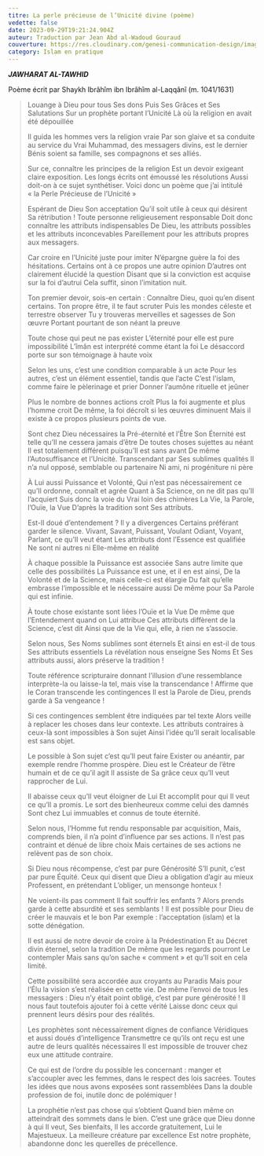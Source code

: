 ```yaml
---
titre: La perle précieuse de l’Unicité divine (poème)
vedette: false
date: 2023-09-29T19:21:24.904Z
auteur: Traduction par Jean Abd al-Wadoud Gouraud
couverture: https://res.cloudinary.com/genesi-communication-design/image/upload/v1709584979/oyster-1327311_1280_fkacvp.jpg
category: Islam en pratique
---
```

***JAWHARAT AL-TAWHID***

Poème écrit par Shaykh Ibrâhîm ibn Ibrâhîm al-Laqqânî (m. 1041/1631)

> Louange à Dieu pour tous Ses dons
> Puis Ses Grâces et Ses Salutations
> Sur un prophète portant l’Unicité
> Là où la religion en avait été dépouillée
>
> Il guida les hommes vers la religion vraie
> Par son glaive et sa conduite au service du Vrai
> Muhammad, des messagers divins, est le dernier
> Bénis soient sa famille, ses compagnons et ses alliés.
>
> Sur ce, connaître les principes de la religion
> Est un devoir exigeant claire exposition.
> Les longs écrits ont émoussé les résolutions
> Aussi doit-on à ce sujet synthétiser.
> Voici donc un poème que j’ai intitulé
> «&nbsp;la Perle Précieuse de l’Unicité&nbsp;»
>
> Espérant de Dieu Son acceptation
> Qu’il soit utile à ceux qui désirent Sa rétribution&nbsp;!
> Toute personne religieusement responsable
> Doit donc connaître les attributs indispensables
> De Dieu, les attributs possibles et les attributs inconcevables
> Pareillement pour les attributs propres aux messagers.
>
> Car croire en l’Unicité juste pour imiter
> N’épargne guère la foi des hésitations.
> Certains ont à ce propos une autre opinion
> D’autres ont clairement élucidé la question
> Disant que si la conviction est acquise sur la foi d’autrui
> Cela suffit, sinon l’imitation nuit.
>
> Ton premier devoir, sois-en certain&nbsp;:
> Connaître Dieu, quoi qu’en disent certains.
> Ton propre être, il te faut scruter
> Puis les mondes céleste et terrestre observer
> Tu y trouveras merveilles et sagesses de Son œuvre
> Portant pourtant de son néant la preuve
>
> Toute chose qui peut ne pas exister
> L’éternité pour elle est pure impossibilité
> L’îmân est interprété comme étant la foi
> Le désaccord porte sur son témoignage à haute voix
>
> Selon les uns, c’est une condition comparable à un acte
> Pour les autres, c’est un élément essentiel, tandis que l’acte
> C’est l’islam, comme faire le pèlerinage et prier
> Donner l’aumône rituelle et jeûner
>
> Plus le nombre de bonnes actions croît
> Plus la foi augmente et plus l’homme croit
> De même, la foi décroît si les œuvres diminuent
> Mais il existe à ce propos plusieurs points de vue.
>
> Sont chez Dieu nécessaires la Pré-éternité et l’Être
> Son Éternité est telle qu’Il ne cessera jamais d’être
> De toutes choses sujettes au néant
> Il est totalement différent puisqu’Il est sans avant
> De même l’Autosuffisance et l’Unicité.
> Transcendant par Ses sublimes qualités
> Il n’a nul opposé, semblable ou partenaire
> Ni ami, ni progéniture ni père
>
> À Lui aussi Puissance et Volonté,
> Qui n’est pas nécessairement ce qu’Il ordonne, connaît et agrée
> Quant à Sa Science, on ne dit pas qu’Il l’acquiert
> Suis donc la voie du Vrai loin des chimères
> La Vie, la Parole, l’Ouïe, la Vue
> D’après la tradition sont Ses attributs.
>
> Est-Il doué d’entendement&nbsp;? Il y a divergences
> Certains préférant garder le silence.
> Vivant, Savant, Puissant, Voulant
> Odiant, Voyant, Parlant, ce qu’Il veut étant
> Les attributs dont l’Essence est qualifiée
> Ne sont ni autres ni Elle-même en réalité
>
> À chaque possible la Puissance est associée
> Sans autre limite que celle des possibilités
> La Puissance est une, et il en est ainsi,
> De la Volonté et de la Science, mais celle-ci est élargie
> Du fait qu’elle embrasse l’impossible et le nécessaire aussi
> De même pour Sa Parole qui est infinie.
>
> À toute chose existante sont liées l’Ouïe et la Vue
> De même que l’Entendement quand on Lui attribue
> Ces attributs diffèrent de la Science, c’est dit
> Ainsi que de la Vie qui, elle, à rien ne s’associe.
>
> Selon nous, Ses Noms sublimes sont éternels
> Et ainsi en est-il de tous Ses attributs essentiels
> La révélation nous enseigne Ses Noms
> Et Ses attributs aussi, alors préserve la tradition&nbsp;!
>
> Toute référence scripturaire donnant l’illusion d’une ressemblance
> interprète-la ou laisse-la tel, mais vise la transcendance&nbsp;!
> Affirme que le Coran transcende les contingences
> Il est la Parole de Dieu, prends garde à Sa vengeance&nbsp;!
>
> Si ces contingences semblent être indiquées par tel texte
> Alors veille à replacer les choses dans leur contexte.
> Les attributs contraires à ceux-là sont impossibles à Son sujet
> Ainsi l’idée qu’Il serait localisable est sans objet.
>
> Le possible à Son sujet c’est qu’Il peut faire
> Exister ou anéantir, par exemple rendre l’homme prospère.
> Dieu est le Créateur de l’être humain et de ce qu’il agit
> Il assiste de Sa grâce ceux qu’Il veut rapprocher de Lui.
>
> Il abaisse ceux qu’Il veut éloigner de Lui
> Et accomplit pour qui Il veut ce qu’Il a promis.
> Le sort des bienheureux comme celui des damnés
> Sont chez Lui immuables et connus de toute éternité.
>
> Selon nous, l’Homme fut rendu responsable par acquisition,
> Mais, comprends bien, il n’a point d’influence par ses actions.
> Il n’est pas contraint et dénué de libre choix
> Mais certaines de ses actions ne relèvent pas de son choix.
>
> Si Dieu nous récompense, c’est par pure Générosité
> S’Il punit, c’est par pure Équité.
> Ceux qui disent que Dieu a obligation d’agir au mieux
> Professent, en prétendant L’obliger, un mensonge honteux&nbsp;!
>
> Ne voient-ils pas comment Il fait souffrir les enfants ?
> Alors prends garde à cette absurdité et ses semblants&nbsp;!
> Il est possible pour Dieu de créer le mauvais et le bon
> Par exemple : l’acceptation (islam) et la sotte dénégation.
>
> Il est aussi de notre devoir de croire à la Prédestination
> Et au Décret divin éternel, selon la tradition
> De même que les regards pourront Le contempler
> Mais sans qu’on sache « comment » et qu’Il soit en cela limité.
>
> Cette possibilité sera accordée aux croyants au Paradis
> Mais pour l’Élu la vision s’est réalisée en cette vie.
> De même l’envoi de tous les messagers&nbsp;:
> Dieu n’y était point obligé, c’est par pure générosité&nbsp;!
> Il nous faut toutefois ajouter foi à cette vérité
> Laisse donc ceux qui prennent leurs désirs pour des réalités.
>
> Les prophètes sont nécessairement dignes de confiance
> Véridiques et aussi doués d’intelligence
> Transmettre ce qu’ils ont reçu est une autre de leurs qualités nécessaires
> Il est impossible de trouver chez eux une attitude contraire.
>
> Ce qui est de l’ordre du possible les concernant&nbsp;: manger
> et s’accoupler avec les femmes, dans le respect des lois sacrées.
> Toutes les idées que nous avons exposées sont rassemblées
> Dans la double profession de foi, inutile donc de polémiquer&nbsp;!
>
> La prophétie n’est pas chose qui s’obtient
> Quand bien même on atteindrait des sommets dans le bien.
> C’est une grâce que Dieu donne à qui Il veut,
> Ses bienfaits, Il les accorde gratuitement, Lui le Majestueux.
> La meilleure créature par excellence
> Est notre prophète, abandonne donc les querelles de précellence.